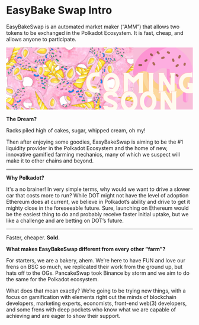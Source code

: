 # EasyBake Swap Intro

EasyBakeSwap is an automated market maker \(“AMM”\) that allows two tokens to be exchanged in the Polkadot Ecosystem. It is fast, cheap, and allows anyone to participate.

![](.gitbook/assets/masthead-twitter.png)

**The Dream?**  

Racks piled high of cakes, sugar, whipped cream, oh my!   

Then after enjoying some goodies, EasyBakeSwap is aiming to be the \#1 liquidity provider in the Polkadot Ecosystem and the home of new, innovative gamified farming mechanics, many of which we suspect will make it to other chains and beyond.
****

**Why Polkadot?**  


It's a no brainer! In very simple terms, why would we want to drive a slower car that costs more to run? While DOT might not have the level of adoption Ethereum does at current, we believe in Polkadot’s ability and drive to get it mighty close in the foreseeable future. Sure, launching on Ethereum would be the easiest thing to do and probably receive faster initial uptake, but we like a challenge and are betting on DOT’s future.   
****

Faster, cheaper. **Sold.**  


**What makes EasyBakeSwap different from every other “farm”?**  

For starters, we are a bakery, ahem. We’re here to have FUN and love our frens on BSC so much, we replicated their work from the ground up, but hats off to the OGs. PancakeSwap took Binance by storm and we aim to do the same for the Polkadot ecosystem.

What does that mean exactly? We’re going to be trying new things, with a focus on gamification with elements right out the minds of blockchain developers, marketing experts, economists, front-end web(3) developers, and some frens with deep pockets who know what we are capable of achieving and are eager to show their support.
